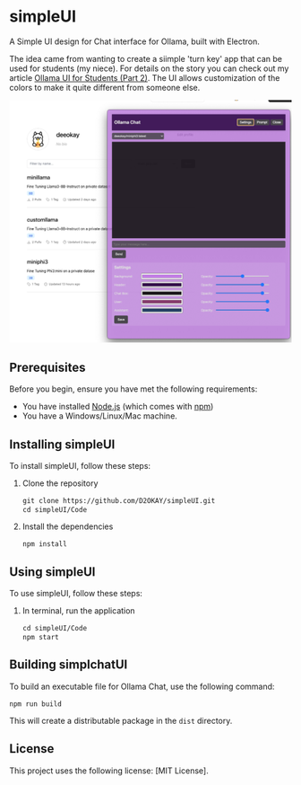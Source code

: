 # simpleUI
A Simple UI design for Chat interface for Ollama, built with Electron.

The idea came from wanting to create a siimple 'turn key' app that can be used for students (my niece). For details on the story you can check out my article [Ollama UI for Students (Part 2)](link). The UI allows customization of the colors to make it quite different from someone else. 

![UI_image](.github/UI_image1.png)

## Prerequisites

Before you begin, ensure you have met the following requirements:
* You have installed [Node.js](https://nodejs.org/) (which comes with [npm](http://npmjs.com/))
* You have a Windows/Linux/Mac machine.

## Installing simpleUI

To install simpleUI, follow these steps:

1. Clone the repository
   ```
   git clone https://github.com/D2OKAY/simpleUI.git
   cd simpleUI/Code
   ```

2. Install the dependencies
   ```
   npm install
   ```

## Using simpleUI

To use simpleUI, follow these steps:

1. In terminal, run the application
   ```
   cd simpleUI/Code
   npm start
   ```

## Building simplchatUI

To build an executable file for Ollama Chat, use the following command:

```
npm run build
```

This will create a distributable package in the `dist` directory.


## License

This project uses the following license: [MIT License].
